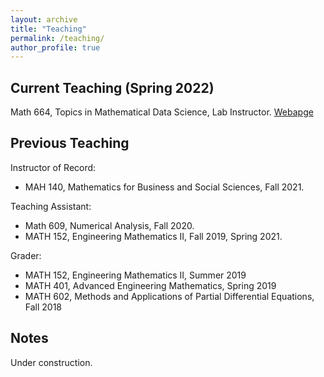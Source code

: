 ```yaml
---
layout: archive
title: "Teaching"
permalink: /teaching/
author_profile: true
---
```


## Current Teaching (Spring 2022) ##

Math 664, Topics in Mathematical Data Science, Lab Instructor. [Webapge](/_teaching/S2022_DS/S2022_DS664)
## Previous Teaching ##

Instructor of Record:
* MAH 140, Mathematics for Business and Social Sciences, Fall 2021.

Teaching Assistant:
* Math 609,  Numerical Analysis, Fall 2020. 
* MATH 152, Engineering Mathematics II, Fall 2019, Spring 2021.

Grader:
* MATH 152, Engineering Mathematics II, Summer 2019
* MATH 401, Advanced Engineering Mathematics, Spring 2019
* MATH 602, Methods and Applications of Partial Differential Equations, Fall 2018

## Notes ##

Under construction.
